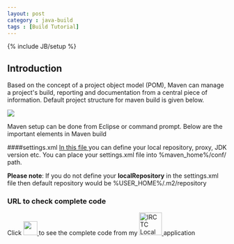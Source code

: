 ```yaml
---
layout: post
category : java-build
tags : [Build Tutorial]
---
```

{% include JB/setup %}

## Introduction
Based on the concept of a project object model (POM), Maven can manage a project's build, reporting and documentation from a central piece of information.
Default project structure for maven build is given below.

<img src="{{ ASSET_PATH }}/../../images/maven/defaultProjectStructure.png">

Maven setup can be done from Eclipse or command prompt. Below are the important elements in Maven build

####settings.xml
<a href="https://github.com/ashismo/repositoryForMyBlog/blob/master/maven/settings.xml" target="_blank">
	In this file
</a>
 you can define your local repository, proxy, JDK version etc. You can place your settings.xml file into %maven_home%/conf/ path.

**Please note**: If you do not define your **localRepository** in the settings.xml file then default repository would be %USER_HOME%/.m2/repository

### URL to check complete code

Click
<a href="https://github.com/ashismo/LocalTrainInfo/blob/master/app/src/main/java/com/app/ashish/localtraininfo/activity/StationNamesSplashScreenActivity.java" target="_blank">
	<img src="{{ ASSET_PATH }}/../../images/github.jpg" height="32" width="32">
</a>
to see the complete code from my 
<a href="https://github.com/ashismo/LocalTrainInfo/" target="_blank">
	<img src="{{ ASSET_PATH }}/../../images/localtrain.jpg" height="52" width="52" alt="IRCTC Local Train Live Status">
</a>
application
